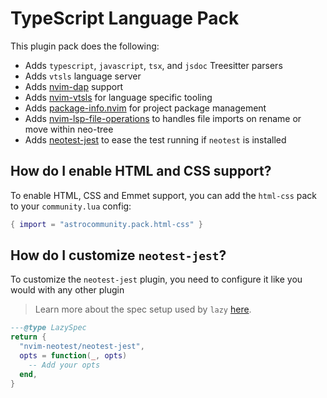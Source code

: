 # TypeScript Language Pack

This plugin pack does the following:

- Adds `typescript`, `javascript`, `tsx`, and `jsdoc` Treesitter parsers
- Adds `vtsls` language server
- Adds [nvim-dap](https://github.com/mfussenegger/nvim-dap) support
- Adds [nvim-vtsls](https://github.com/yioneko/nvim-vtsls) for language specific tooling
- Adds [package-info.nvim](https://github.com/vuki656/package-info.nvim) for project package management
- Adds [nvim-lsp-file-operations](https://github.com/antosha417/nvim-lsp-file-operations) to handles file imports on rename or move within neo-tree
- Adds [neotest-jest](https://github.com/nvim-neotest/neotest-jest) to ease the test running if `neotest` is installed

## How do I enable HTML and CSS support?

To enable HTML, CSS and Emmet support, you can add the `html-css` pack to your `community.lua` config:

```lua
{ import = "astrocommunity.pack.html-css" }
```

## How do I customize `neotest-jest`?

To customize the `neotest-jest` plugin, you need to configure it like you would with any other plugin

> Learn more about the spec setup used by `lazy` [here](https://lazy.folke.io/spec#spec-setup).

```lua
---@type LazySpec
return {
  "nvim-neotest/neotest-jest",
  opts = function(_, opts)
    -- Add your opts
  end,
}
```

